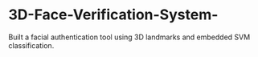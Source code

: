 # 3D-Face-Verification-System-
Built a facial authentication tool using 3D landmarks and embedded SVM classification.
